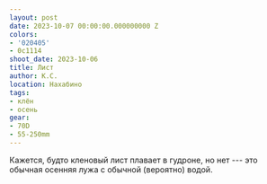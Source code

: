 ```yaml
---
layout: post
date: 2023-10-07 00:00:00.000000000 Z
colors:
- '020405'
- 0c1114
shoot_date: 2023-10-06
title: Лист
author: К.С.
location: Нахабино
tags:
- клён
- осень
gear:
- 70D
- 55-250mm
---
```

Кажется, будто кленовый лист плавает в гудроне, но нет --- это обычная осенняя лужа с обычной (вероятно) водой.

